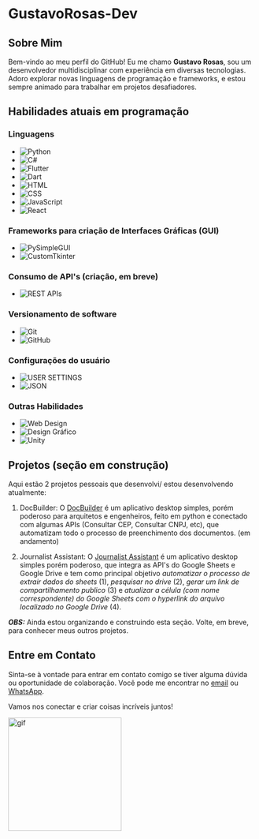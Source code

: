 # GustavoRosas-Dev

## Sobre Mim
Bem-vindo ao meu perfil do GitHub! Eu me chamo **Gustavo Rosas**, sou um desenvolvedor multidisciplinar com experiência em diversas tecnologias. Adoro explorar novas linguagens de programação e frameworks, e estou sempre animado para trabalhar em projetos desafiadores.

## Habilidades atuais em programação

### Linguagens
- ![Python](https://img.shields.io/badge/Python-%233776AB?style=for-the-badge&logo=python&logoColor=FFD43B)
- ![C#](https://img.shields.io/badge/C%23-%23239120?style=for-the-badge&logo=csharp&logoColor=61DAFB)
- ![Flutter](https://img.shields.io/badge/Flutter-%2350BFFA?style=for-the-badge&logo=flutter&logoColor=FFD43B)
- ![Dart](https://img.shields.io/badge/Dart-%230175C2?style=for-the-badge&logo=dart&logoColor=61DAFB)
- ![HTML](https://img.shields.io/badge/HTML-%23E34F26?style=for-the-badge&logo=html5&logoColor=FFD43B)
- ![CSS](https://img.shields.io/badge/CSS-%231572B6?style=for-the-badge&logo=css3&logoColor=FFD43B)
- ![JavaScript](https://img.shields.io/badge/JavaScript-%23F7DF1E?style=for-the-badge&logo=javascript&logoColor=323330)
- ![React](https://img.shields.io/badge/React-%2361DAFB?style=for-the-badge&logo=react&logoColor=323330)

### Frameworks para criação de Interfaces Gráficas (GUI)
- ![PySimpleGUI](https://img.shields.io/badge/PySimpleGUI-%236DB33F?style=for-the-badge&logo=python&logoColor=FFD43B)
- ![CustomTkinter](https://img.shields.io/badge/CustomTkinter-%239B4F96?style=for-the-badge&logo=python&logoColor=323330)

### Consumo de API's (criação, em breve)
- ![REST APIs](https://img.shields.io/badge/REST%20APIs-%232669B5?style=for-the-badge&logo=api&logoColor=FFD43B)

### Versionamento de software
- ![Git](https://img.shields.io/badge/Git-%23F05032?style=for-the-badge&logo=git&logoColor=FFD43B)
- ![GitHub](https://img.shields.io/badge/GitHub-%23181717?style=for-the-badge&logo=github&logoColor=FFD43B)

### Configurações do usuário
- ![USER SETTINGS](https://img.shields.io/badge/User%20Settings-%238DD6F9?style=for-the-badge&logo=python&logoColor=323330)
- ![JSON](https://img.shields.io/badge/JSON-%23000000?style=for-the-badge&logo=json&logoColor=FFD43B)

### Outras Habilidades
- ![Web Design](https://img.shields.io/badge/Web%20Design-%23404d59?style=for-the-badge&logo=web&logoColor=FF4088)
- ![Design Gráfico](https://img.shields.io/badge/Design%20Gr%C3%A1fico-%23000000?style=for-the-badge&logo=adobe&logoColor=FF4088)
- ![Unity](https://img.shields.io/badge/Unity-%23000000?style=for-the-badge&logo=unity&logoColor=FF4088)

## Projetos (seção em construção)
Aqui estão 2 projetos pessoais que desenvolvi/ estou desenvolvendo atualmente:

1. DocBuilder: 
   O [DocBuilder](https://github.com/GustavoRosas-Dev/DocBuilder#docbuilder---app-de-preenchimento-autom%C3%A1tico-de-documentos) é um aplicativo desktop simples, porém poderoso para arquitetos e engenheiros, feito em python e conectado com algumas APIs (Consultar CEP, Consultar CNPJ, etc), que automatizam todo o processo de preenchimento dos documentos. (em andamento)

2. Journalist Assistant: O [Journalist Assistant](https://github.com/GustavoRosas-Dev/DocBuilder#docbuilder---app-de-preenchimento-autom%C3%A1tico-de-documentos) é um aplicativo desktop simples porém poderoso, que integra as API's do Google Sheets e Google Drive e tem como principal objetivo _automatizar o processo de extrair dados do sheets_ (1), _pesquisar no drive_ (2), _gerar um link de compartilhamento publico_ (3) e _atualizar a célula (com nome correspondente) do Google Sheets com o hyperlink do arquivo localizado no Google Drive_ (4).

***OBS:*** Ainda estou organizando e construindo esta seção. Volte, em breve, para conhecer meus outros projetos.

## Entre em Contato
Sinta-se à vontade para entrar em contato comigo se tiver alguma dúvida ou oportunidade de colaboração. Você pode me encontrar no [email](mailto:python.dev.br@gmail.com) ou [WhatsApp](https://api.whatsapp.com/send?phone=11966593807).

Vamos nos conectar e criar coisas incríveis juntos!

<img src="https://media1.giphy.com/media/v1.Y2lkPTc5MGI3NjExNDEwMjhhN2JhZDM2YThhOGNjYzdjMThkZGY1ZGQyZjhlYjRmNWM0ZCZlcD12MV9pbnRlcm5hbF9naWZzX2dpZklkJmN0PXM/lnaoFgGrDHnivdu5Bc/giphy.gif" alt="gif" width="230" />


